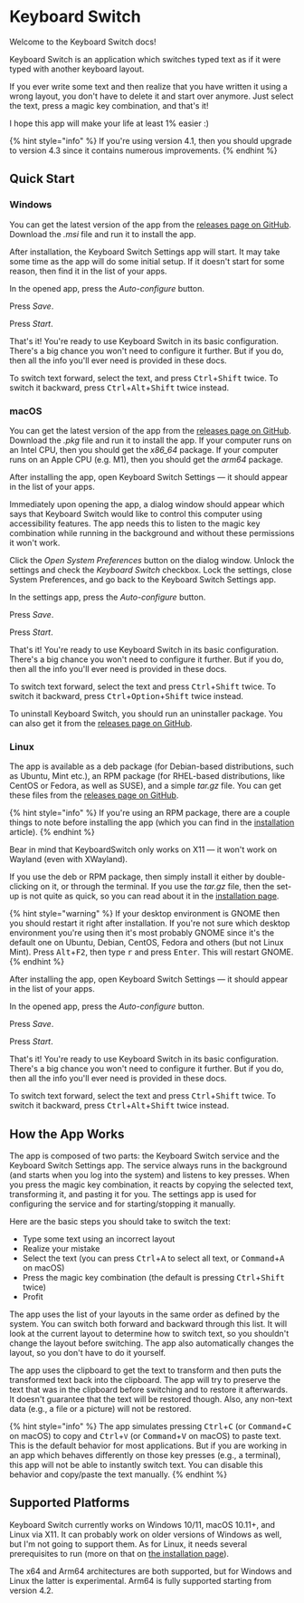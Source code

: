 # Keyboard Switch

Welcome to the Keyboard Switch docs!

Keyboard Switch is an application which switches typed text as if it were typed with another keyboard layout.

If you ever write some text and then realize that you have written it using a wrong layout, you don't have to delete it and start over anymore. Just select the text, press a magic key combination, and that's it!

I hope this app will make your life at least 1% easier :)

{% hint style="info" %}
If you're using version 4.1, then you should upgrade to version 4.3 since it contains numerous improvements.
{% endhint %}

## Quick Start

### Windows

You can get the latest version of the app from the [releases page on GitHub](https://github.com/TolikPylypchuk/KeyboardSwitch/releases). Download the _.msi_ file and run it to install the app.

After installation, the Keyboard Switch Settings app will start. It may take some time as the app will do some initial setup. If it doesn't start for some reason, then find it in the list of your apps.

In the opened app, press the _Auto-configure_ button.

Press _Save_.

Press _Start_.

That's it! You're ready to use Keyboard Switch in its basic configuration. There's a big chance you won't need to configure it further. But if you do, then all the info you'll ever need is provided in these docs.

To switch text forward, select the text, and press <kbd>Ctrl</kbd>+<kbd>Shift</kbd> twice. To switch it backward, press <kbd>Ctrl</kbd>+<kbd>Alt</kbd>+<kbd>Shift</kbd> twice instead.

### macOS

You can get the latest version of the app from the [releases page on GitHub](https://github.com/TolikPylypchuk/KeyboardSwitch/releases). Download the _.pkg_ file and run it to install the app. If your computer runs on an Intel CPU, then you should get the _x86\_64_ package. If your computer runs on an Apple CPU (e.g. M1), then you should get the _arm64_ package.

After installing the app, open Keyboard Switch Settings — it should appear in the list of your apps.

Immediately upon opening the app, a dialog window should appear which says that Keyboard Switch would like to control this computer using accessibility features. The app needs this to listen to the magic key combination while running in the background and without these permissions it won't work.

Click the _Open System Preferences_ button on the dialog window. Unlock the settings and check the _Keyboard Switch_ checkbox. Lock the settings, close System Preferences, and go back to the Keyboard Switch Settings app.

In the settings app, press the _Auto-configure_ button.

Press _Save_.

Press _Start_.

That's it! You're ready to use Keyboard Switch in its basic configuration. There's a big chance you won't need to configure it further. But if you do, then all the info you'll ever need is provided in these docs.

To switch text forward, select the text and press <kbd>Ctrl</kbd>+<kbd>Shift</kbd> twice. To switch it backward, press <kbd>Ctrl</kbd>+<kbd>Option</kbd>+<kbd>Shift</kbd> twice instead.

To uninstall Keyboard Switch, you should run an uninstaller package. You can also get it from the [releases page on GitHub](https://github.com/TolikPylypchuk/KeyboardSwitch/releases).

### Linux

The app is available as a deb package (for Debian-based distributions, such as Ubuntu, Mint etc.), an RPM package (for RHEL-based distributions, like CentOS or Fedora, as well as SUSE), and a simple _tar.gz_ file. You can get these files from the [releases page on GitHub](https://github.com/TolikPylypchuk/KeyboardSwitch/releases).

{% hint style="info" %}
If you're using an RPM package, there are a couple things to note before installing the app (which you can find in the [installation](usage-guides/installation.md#installing-the-app) article).
{% endhint %}

Bear in mind that KeyboardSwitch only works on X11 — it won't work on Wayland (even with XWayland).

If you use the deb or RPM package, then simply install it either by double-clicking on it, or through the terminal. If you use the _tar.gz_ file, then the set-up is not quite as quick, so you can read about it in the [installation page](usage-guides/installation.md#installing-the-app).

{% hint style="warning" %}
If your desktop environment is GNOME then you should restart it right after installation. If you're not sure which desktop environment you're using then it's most probably GNOME since it's the default one on Ubuntu, Debian, CentOS, Fedora and others (but not Linux Mint). Press <kbd>Alt</kbd>+<kbd>F2</kbd>, then type <kbd>r</kbd> and press <kbd>Enter</kbd>. This will restart GNOME.
{% endhint %}

After installing the app, open Keyboard Switch Settings — it should appear in the list of your apps.

In the opened app, press the _Auto-configure_ button.

Press _Save_.

Press _Start_.

That's it! You're ready to use Keyboard Switch in its basic configuration. There's a big chance you won't need to configure it further. But if you do, then all the info you'll ever need is provided in these docs.

To switch text forward, select the text and press <kbd>Ctrl</kbd>+<kbd>Shift</kbd> twice. To switch it backward, press <kbd>Ctrl</kbd>+<kbd>Alt</kbd>+<kbd>Shift</kbd> twice instead.

## How the App Works

The app is composed of two parts: the Keyboard Switch service and the Keyboard Switch Settings app. The service always runs in the background (and starts when you log into the system) and listens to key presses. When you press the magic key combination, it reacts by copying the selected text, transforming it, and pasting it for you. The settings app is used for configuring the service and for starting/stopping it manually.

Here are the basic steps you should take to switch the text:

* Type some text using an incorrect layout
* Realize your mistake
* Select the text (you can press <kbd>Ctrl</kbd>+<kbd>A</kbd> to select all text, or <kbd>Command</kbd>+<kbd>A</kbd> on macOS)
* Press the magic key combination (the default is pressing <kbd>Ctrl</kbd>+<kbd>Shift</kbd> twice)
* Profit

The app uses the list of your layouts in the same order as defined by the system. You can switch both forward and backward through this list. It will look at the current layout to determine how to switch text, so you shouldn't change the layout before switching. The app also automatically changes the layout, so you don't have to do it yourself.

The app uses the clipboard to get the text to transform and then puts the transformed text back into the clipboard. The app will try to preserve the text that was in the clipboard before switching and to restore it afterwards. It doesn't guarantee that the text will be restored though. Also, any non-text data (e.g., a file or a picture) will not be restored.

{% hint style="info" %}
The app simulates pressing <kbd>Ctrl</kbd>+<kbd>C</kbd> (or <kbd>Command</kbd>+<kbd>C</kbd> on macOS) to copy and <kbd>Ctrl</kbd>+`V` (or <kbd>Command</kbd>+<kbd>V</kbd> on macOS) to paste text. This is the default behavior for most applications. But if you are working in an app which behaves differently on those key presses (e.g., a terminal), this app will not be able to instantly switch text. You can disable this behavior and copy/paste the text manually.
{% endhint %}

## Supported Platforms

Keyboard Switch currently works on Windows 10/11, macOS 10.11+, and Linux via X11. It can probably work on older versions of Windows as well, but I'm not going to support them. As for Linux, it needs several prerequisites to run (more on that on [the installation page](usage-guides/installation.md#linux)).

The x64 and Arm64 architectures are both supported, but for Windows and Linux the latter is experimental. Arm64 is fully supported starting from version 4.2.
